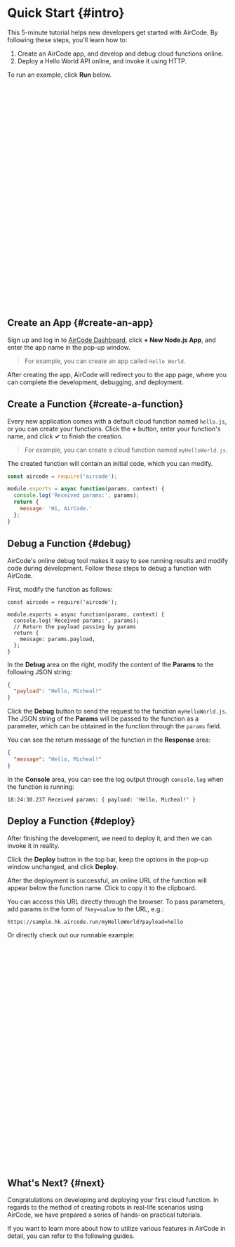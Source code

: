 # Quick Start {#intro}

This 5-minute tutorial helps new developers get started with AirCode. By following these steps, you'll learn how to:

1. Create an AirCode app, and develop and debug cloud functions online.
2. Deploy a Hello World API online, and invoke it using HTTP.

To run an example, click **Run** below.

<script setup>
import { useData } from 'vitepress';

const { isDark } = useData();
</script>

<iframe
  :src="`https://codesandbox.io/embed/hungry-chatterjee-c2yyux?fontsize=14&hidenavigation=1&codemirror=1&hidenavigation=1&theme=${isDark ? 'dark' : 'light'}`"
  style="width:100%; height:500px; border:0; border-radius: 4px; overflow:hidden;"
  title="hungry-chatterjee-c2yyux"
  allow="accelerometer; ambient-light-sensor; camera; encrypted-media; geolocation; gyroscope; hid; microphone; midi; payment; usb; vr; xr-spatial-tracking"
  sandbox="allow-forms allow-modals allow-popups allow-presentation allow-same-origin allow-scripts"
></iframe>

## Create an App {#create-an-app}

Sign up and log in to [AirCode Dashboard](https://aircode.io/dashboard), click **+ New Node.js App**, and enter the app name in the pop-up window.

> For example, you can create an app called `Hello World`.

<ACImage src="/_images/1683529385015.png" mode="light" width="530" />
<ACImage src="/_images/1683529472390.png" mode="dark" width="530" />

After creating the app, AirCode will redirect you to the app page, where you can complete the development, debugging, and deployment.

<ACImage src="/_images/1671505485031.png" mode="light" />
<ACImage src="/_images/1671505442147.png" mode="dark" />

## Create a Function {#create-a-function}

Every new application comes with a default cloud function named `hello.js`, or you can create your functions. Click the **+** button, enter your function's name, and click **✓** to finish the creation.

> For example, you can create a cloud function named `myHelloWorld.js`.

<ACImage src="/_images/1671505845666.png" mode="light" />
<ACImage src="/_images/1671505926961.png" mode="dark" />

The created function will contain an initial code, which you can modify.

```js
const aircode = require('aircode');

module.exports = async function(params, context) {
  console.log('Received params:', params);
  return {
    message: 'Hi, AirCode.'
  };
}
```

## Debug a Function {#debug}

AirCode's online debug tool makes it easy to see running results and modify code during development. Follow these steps to debug a function with AirCode.

First, modify the function as follows:

```js{7}
const aircode = require('aircode');

module.exports = async function(params, context) {
  console.log('Received params:', params);
  // Return the payload passing by params
  return {
    message: params.payload,
  };
}
```

In the **Debug** area on the right, modify the content of the **Params** to the following JSON string:

```json
{
  "payload": "Hello, Micheal!"
}
```

Click the **Debug** button to send the request to the function `myHelloWorld.js`. The JSON string of the **Params** will be passed to the function as a parameter, which can be obtained in the function through the `params` field.

You can see the return message of the function in the **Response** area:

```json
{
  "message": "Hello, Micheal!"
}
```

In the **Console** area, you can see the log output through `console.log` when the function is running:

```
18:24:30.237 Received params: { payload: 'Hello, Micheal!' }
```

<ACImage src="/_images/1671506066219.png" mode="light" />
<ACImage src="/_images/1671506114424.png" mode="dark" />

## Deploy a Function {#deploy}

After finishing the development, we need to deploy it, and then we can invoke it in reality.

Click the **Deploy** button in the top bar, keep the options in the pop-up window unchanged, and click **Deploy**.

<ACImage src="/_images/1671506272223.png" mode="light" />
<ACImage src="/_images/1671506314802.png" mode="dark" />

After the deployment is successful, an online URL of the function will appear below the function name. Click to copy it to the clipboard.

<ACImage src="/_images/1671506405456.png" mode="light" />
<ACImage src="/_images/1671506377900.png" mode="dark" />

You can access this URL directly through the browser. To pass parameters, add params in the form of `?key=value` to the URL, e.g.:

```
https://sample.hk.aircode.run/myHelloWorld?payload=hello
```

Or directly check out our runnable example:

<iframe
  :src="`https://codesandbox.io/embed/hungry-chatterjee-c2yyux?fontsize=14&hidenavigation=1&codemirror=1&hidenavigation=1&theme=${isDark ? 'dark' : 'light'}`"
  style="width:100%; height:500px; border:0; border-radius: 4px; overflow:hidden;"
  title="hungry-chatterjee-c2yyux"
  allow="accelerometer; ambient-light-sensor; camera; encrypted-media; geolocation; gyroscope; hid; microphone; midi; payment; usb; vr; xr-spatial-tracking"
  sandbox="allow-forms allow-modals allow-popups allow-presentation allow-same-origin allow-scripts"
></iframe>

## What's Next? {#next}

Congratulations on developing and deploying your first cloud function. In regards to the method of creating robots in real-life scenarios using AirCode, we have prepared a series of hands-on practical tutorials.

<!--@include: ../_partials/_tutorials-list.md-->

If you want to learn more about how to utilize various features in AirCode in detail, you can refer to the following guides.

<!--@include: ../_partials/_features-list.md-->
